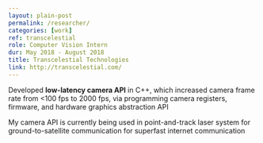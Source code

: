 ```yaml
---
layout: plain-post
permalink: /researcher/
categories: [work]
ref: transcelestial
role: Computer Vision Intern
dur: May 2018 - August 2018
title: Transcelestial Technologies
link: http://transcelestial.com/
---
```


Developed <b>low-latency camera API</b> in C++, which increased camera frame rate from <100 fps to 2000 fps, via programming camera registers, firmware, and hardware graphics abstraction API

My camera API is currently being used in point-and-track laser system for ground-to-satellite communication for superfast internet communication
